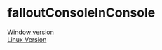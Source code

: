 # falloutConsoleInConsole
<a href="https://github.com/tortoise501/falloutConsoleInConsole/releases/tag/Windows">Window version</a>
<br>
<a href="https://github.com/tortoise501/falloutConsoleInConsole/releases/tag/Linux">Linux Version</a>
